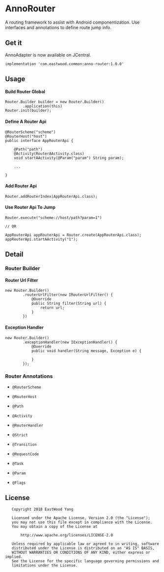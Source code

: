 # AnnoRouter
A routing framework to assist with Android componentization. Use interfaces and annotations to define route jump info.

## Get it
AnnoAdapter is now available on JCentral.

    implementation 'com.eastwood.common:anno-router:1.0.0'

## Usage

#### Build Router Global

    Router.Builder builder = new Router.Builder()
            .application(this)
    Router.init(builder);

#### Define A Router Api

    @RouterScheme("scheme")
    @RouterHost("host")
    public interface AppRouterApi {
     
        @Path("path")
        @Activity(RouterAActivity.class)
        void startAActivity(@Param("param") String param);
        
        ...
        
    }

#### Add Router Api

    Router.addRouterIndex(AppRouterApi.class);
    
#### Use Router Api To Jump

    Router.execute("scheme://host/path?param=1")
     
    // OR
    
    AppRouterApi appRouterApi = Router.create(AppRouterApi.class);
    appRouterApi.startAActivity("1");

## Detail

### Router Builder
    

                
#### Router Url Filter

    new Router.Builder()
            .routerUrlFilter(new IRouterUrlFilter() {
                @Override
                public String filter(String url) {
                    return url;
                }
            })

#### Exception Handler

    new Router.Builder()
            .exceptionHandler(new IExceptionHandler() {
                @Override
                public void handler(String message, Exception e) {
                    
                }
            });
                
### Router Annotations

* `@RouterScheme`

* `@RouterHost`

* `@Path`

* `@Activity`

* `@RouterHandler`

* `@Strict`

* `@Transition`

* `@RequestCode`

* `@Task`

* `@Param`

* `@Flags`



## License
```
   Copyright 2018 EastWood Yang

   Licensed under the Apache License, Version 2.0 (the "License");
   you may not use this file except in compliance with the License.
   You may obtain a copy of the License at

       http://www.apache.org/licenses/LICENSE-2.0

   Unless required by applicable law or agreed to in writing, software
   distributed under the License is distributed on an "AS IS" BASIS,
   WITHOUT WARRANTIES OR CONDITIONS OF ANY KIND, either express or implied.
   See the License for the specific language governing permissions and
   limitations under the License.
```
